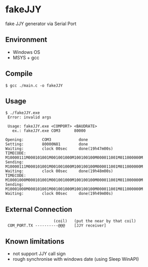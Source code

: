 # fakeJJY
fake JJY generator via Serial Port

## Environment
+ Windows OS
+ MSYS + gcc

## Compile
```
$ gcc ./main.c -o fakeJJY
```
 
## Usage
```
$ ./fakeJJY.exe
 Error: invalid args
 
 Usage: fakeJJY.exe <COMPORT> <BAUDRATE>
   ex.: fakeJJY.exe COM3      80000
```
 
``` $ ./fakeJJY.exe  COM3 80000
Opening:        COM3            done
Setting:        80000N81        done
Waiting:        clock 00sec     done(19h47m00s)
TIMECODE:       M10000111M000101001M001001000M100100100M000011001M011000000M
Sending:        M10000111M000101001M001001000M100100100M000011001M011000000M
Waiting:        clock 00sec     done(19h48m00s)
TIMECODE:       M10001000M000101001M001001000M100100100M000011001M011000000M
Sending:        M10001000M000101001M001001000M100100100M000011001M011000000M
Waiting:        clock 00sec     done(19h49m00s)
```

## External Connection
```
                     (coil)   (put the near by that coil)
 COM_PORT.TX ----------@@@    [JJY receiver] 
```

## Known limitations
+ not support JJY call sign
+ rough synchronise with windows date (using Sleep WinAPI)
